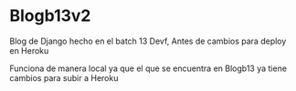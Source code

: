 # Blogb13v2
Blog de Django hecho en el batch 13 Devf, Antes de cambios para deploy en Heroku

Funciona de manera local ya que el que se encuentra en Blogb13 ya tiene cambios para subir a Heroku


